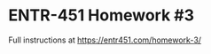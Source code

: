 # ENTR-451 Homework #3
<!-- You must run rails db:migrate rails db:seed and rails server to get this to run -->



Full instructions at https://entr451.com/homework-3/
